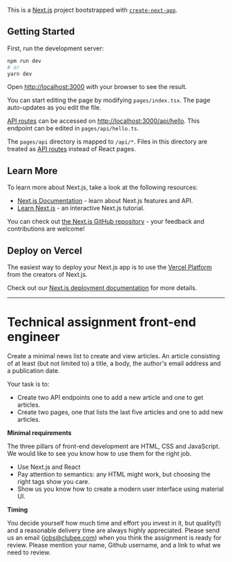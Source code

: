 This is a [Next.js](https://nextjs.org/) project bootstrapped with [`create-next-app`](https://github.com/vercel/next.js/tree/canary/packages/create-next-app).

## Getting Started

First, run the development server:

```bash
npm run dev
# or
yarn dev
```

Open [http://localhost:3000](http://localhost:3000) with your browser to see the result.

You can start editing the page by modifying `pages/index.tsx`. The page auto-updates as you edit the file.

[API routes](https://nextjs.org/docs/api-routes/introduction) can be accessed on [http://localhost:3000/api/hello](http://localhost:3000/api/hello). This endpoint can be edited in `pages/api/hello.ts`.

The `pages/api` directory is mapped to `/api/*`. Files in this directory are treated as [API routes](https://nextjs.org/docs/api-routes/introduction) instead of React pages.

## Learn More

To learn more about Next.js, take a look at the following resources:

- [Next.js Documentation](https://nextjs.org/docs) - learn about Next.js features and API.
- [Learn Next.js](https://nextjs.org/learn) - an interactive Next.js tutorial.

You can check out [the Next.js GitHub repository](https://github.com/vercel/next.js/) - your feedback and contributions are welcome!

## Deploy on Vercel

The easiest way to deploy your Next.js app is to use the [Vercel Platform](https://vercel.com/new?utm_medium=default-template&filter=next.js&utm_source=create-next-app&utm_campaign=create-next-app-readme) from the creators of Next.js.

Check out our [Next.js deployment documentation](https://nextjs.org/docs/deployment) for more details.

___
# Technical assignment front-end engineer
Create a minimal news list to create and view articles. An article consisting of at least (but not limited to) a title, a body, the author's email address and a publication date.

Your task is to:

* Create two API endpoints one to add a new article and one to get articles.
* Create two pages, one that lists the last five articles and one to add new articles.

**Minimal requirements**

The three pillars of front-end development are HTML, CSS and JavaScript. We would like to see you know how to use them for the right job.
* Use Next.js and React
* Pay attention to semantics: any HTML might work, but choosing the right tags show you care.
* Show us you know how to create a modern user interface using material UI.

**Timing**

You decide yourself how much time and effort you invest in it, but quality(!) and a reasonable delivery time are always highly appreciated.
Please send us an email (jobs@clubee.com) when you think the assignment is ready for review. Please mention your name, Github username, and a link to what we need to review.
